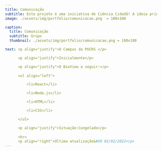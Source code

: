 ```yaml
---
title: Comunicação
subtitle: Este projeto é uma iniciativa de Ciência Cidadã! A ideia principal é desenvolver um aplicativo que conecte as pessoas com a natureza e crie conscientização sobre a biodiversidade existente no campus da universidade.
image: ./assets/img/portfolio/comunicacao.png  = 100x100

caption:
  title: Comunicação
  subtitle: Grupo
  thumbnail: ./assets/img/portfolio/comunicacao.png = 100x100

text: <p align="justify">O Campus da PUCRS </p>

      <p align="justify">Inicialmente</p>

      <p align="justify">O BioView a seguir:</p>
      
      <ul align="left">

          <li>React</li>

          <li>Node.js</li>

          <li>HTML</li>

          <li>CSS</li>

      </ul>

      <p align="justify">Situação:Congelado</p>
      
      <hr>
      <p align="right">Última atualização&#58 02/02/2022</p>
---
```

<!--      
      <p align="justify">Integrantes do PET-Inf no projeto:</p>
      
      <ul align="left">

        <li>NOME DA PESSOA</li>

      </ul> 
-->
